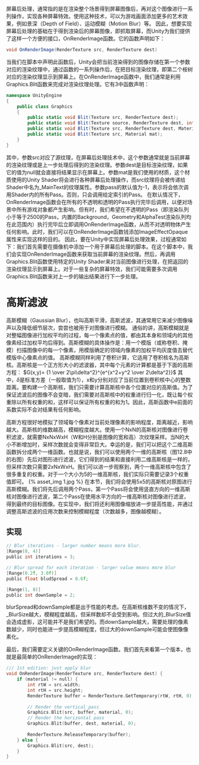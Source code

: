 屏幕后处理，通常指的是在渲染整个场景得到屏幕图像后，再对这个图像进行一系列操作，实现各种屏幕特效。使用这种技术，可以为游戏画面添加更多的艺术效果，例如景深（Depth of Field）、运动模糊（Motion Blur）等。
因此，想要实现屏幕后处理的基础在于得到渲染后的屏幕图像，即抓取屏幕，而Unity为我们提供了这样一个方便的接口，OnRenderImage函数。它的函数声明如下：
```C#
void OnRenderImage(RenderTexture src, RenderTexture dest)
```
当我们在脚本中声明此函数后，Unity会把当前渲染得到的图像存储在第一个参数对应的渲染纹理中，通过函数的一系列操作后，在把目标渲染纹理，即第二个桉树对应的渲染纹理显示到屏幕上。在OnRenderImage函数中，我们通常是利用Graphics.Blit函数来完成对渲染纹理处理。它有3中函数声明：
```C#
namespace UnityEngine
{
    public class Graphics
    {
        public static void Blit(Texture src, RenderTexture dest);
        public static void Blit(Texture source, RenderTexture dest, int sourceDepthSlice, int destDet\pthSlice);
        public static void Blit(Texture src, RenderTexture dest, Material mat, int pass, int destDepthSlice);
        public static void Blit(Texture src, Material mat);
    }
}
```
其中，参数src对应了源纹理，在屏幕后处理技术中，这个参数通常就是当前屏幕的渲染纹理或是上一步处理后得到的渲染纹理。参数dest是目标渲染纹理，如果它的值为null就会直接将结果显示在屏幕上。参数mat是我们使用的材质，这个材质使用的Unity Shader将会进行各种屏幕后处理操作，而src纹理将会被传递给Shader中名为_MainText的纹理属性。参数pass的默认值为-1，表示将会依次调用Shader内的所有Pass。否则，只会调用给定索引的Pass。
在默认情况下，OnRenderImage函数会在所有的不透明和透明的Pass执行完毕后调用，以便对场景中所有游戏对象都产生影响。但有时，我们希望在不透明的Pass（即渲染队列小于等于2500的Pass，内置的Background，Geometry和AlphaTest渲染队列均在此范围内）执行完毕后立即调用OnRenderImage函数，从而不对透明物体产生任何影响。此时，我们可以在OnRenderImage函数钱添加ImageEffectOpaque属性来实现这样的目的。
因此，要在Unity中实现屏幕后处理效果，过程通常如下：我们首先需要在摄像机中添加一个用于屏幕后处理的脚本。在这个脚本中，我们会实现OnRenderImage函数来获取当前屏幕的渲染纹理。然后，再调用Graphics.Blit函数使用特定的Unity Shader来对当前图像进行处理，在把返回的渲染纹理显示到屏幕上。对于一些复杂的屏幕特效，我们可能需要多次调用Graphics.Blit函数来对上一步的输出结果进行下一步处理。

# 高斯滤波
高斯模糊（Gaussian Blur），也叫高斯平滑，高斯滤波，其通常用它来减少图像噪声以及降低细节层次，尝尝也被用于对图像进行模糊。
通俗的讲，高斯模糊就是对整幅图像进行加权平均的过程，每一个像素点的值，都由其本身和领域内的其他像素经过加权平均后得到。高斯模糊的具体操作是：用一个模版（或称卷积、掩模）扫描图像中的每一个像素，用模版确定的领域内像素的加权平均灰度值去替代模版中心像素点的值。
高斯模糊同样利用了卷积计算，它适用了卷积核名为高斯核。高斯核是一个正方形大小的滤波器，其中每个元素的计算都是基于下面的高斯方程：
$G(x,y)= {1 \over 2\pi\delta^2}^{e^{x^2+y^2 \over 2\delta^2}}$
其中，$\delta$是标准方差（一般取值为1），x和y分别对应了当前位置到卷积核中心的整数距离。要构建一个高斯核，我们只需要计算高斯核中各个位置对应的高斯值。为了保证滤波后的图像不会变暗，我们需要对高斯核中的权重进行归一化，既让每个权重除以所有权重的和，这样可以保证所有权重的和为1。因此，高斯函数中e前面的系数实际不会对结果有任何影响。

高斯方程很好地模拟了领域每个像素对当前处理像素的影响程度，距离越近，影响越大。高斯核的维数越高，模糊程度越大。使用一个NxN的高斯核对图像进行卷积滤波，就需要NxNxWxH（W和H分别是图像的宽和高）次纹理采样。当N的大小不断增加时，采样次数就会变得非常巨大。幸运的是，我们可以把这个二维高斯函数拆分成两个一维函数。也就是说，我们可以使用两个一维的高斯核（图12.8中的右图）先后对图形进行滤波，它们得到的结果和直接利用二维高斯核是一样的，但采样次数只需要2xNxWxH。我们可以进一步观察到，两个一维高斯核中包含了很多重复的权重。对于一个大小为5的一维高斯核，我们实际只需要记录3个权重值即可。
{% asset_img 1.jpg %}
在本节，我们将会使用5x5的高斯核对原图进行高斯模糊。我们将先后调用两个Pass，第一个Pass将会使用竖直方向的一维高斯核对图像进行滤波，第二个Pass在使用水平方向的一维高斯核对图像进行滤波，得到最终的目标图像。在实现中，我们将还利用图像缩放进一步提高性能，并通过调整高斯滤波的应用次数来控制模糊程度（次数越多，图像越模糊）。

## 实现
```c
// Blur iterations - larger number means more blur.
[Range(0, 4)]
public int iterations = 3;

// Blur spread for each iteration - larger value means more blur 
[Range(0.2f, 3.0f)]
public float bludSpread = 0.6f;

[Range(1, 8)]
public int downSample = 2;
```
blurSpread和downSample都是出于性能的考虑。在高斯核维数不变的情况下，_BlurSize越大，模糊程度越高，但采样数却不会受到影响。但过大的_BlurSize值会造成虚影，这可能并不是我们希望的。而downSample越大，需要处理的像素数越少，同时也能进一步提高模糊程度，但过大的downSample可能会使图像像素化。

最后，我们需要定义关键的OnRenderImage函数。我们首先来看第一个版本，也就是最简单的OnRenderImage的实现：
```c
/// 1st edition: just apply blur
void OnRenderImage(RenderTexture src, RenderTexture dest) {
    if (material != null) {
        int rtW = src.width;
        int rtH = src.height;
        RenderTexture buffer = RenderTexture.GetTemporary(rtW, rtH, 0);
        
        // Render the vertical pass
        Graphics.Blit(src, buffer, material, 0);
        // Render the horizontal pass
        Graphics.Blit(buffer, dest, material, 0);
        
        RenderTexture.ReleaseTemporary(buffer);
    } else {
        Graphics.Blit(src, dest);
    }
}
```